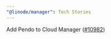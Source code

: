 ```yaml
---
"@linode/manager": Tech Stories
---
```


Add Pendo to Cloud Manager ([#10982](https://github.com/linode/manager/pull/10982))
